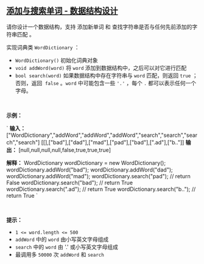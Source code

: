 ## [添加与搜索单词 - 数据结构设计](https://leetcode-cn.com/problems/design-add-and-search-words-data-structure/)

请你设计一个数据结构，支持 添加新单词 和 查找字符串是否与任何先前添加的字符串匹配 。

实现词典类 `WordDictionary` ：

*   `WordDictionary()` 初始化词典对象
*   `void addWord(word)` 将 `word` 添加到数据结构中，之后可以对它进行匹配
*   `bool search(word)` 如果数据结构中存在字符串与 `word` 匹配，则返回 `true` ；否则，返回  `false` 。`word` 中可能包含一些 `'.'` ，每个 `.` 都可以表示任何一个字母。

 

**示例：**

`
**输入：**
["WordDictionary","addWord","addWord","addWord","search","search","search","search"]
[[],["bad"],["dad"],["mad"],["pad"],["bad"],[".ad"],["b.."]]
**输出：**
[null,null,null,null,false,true,true,true]

**解释：**
WordDictionary wordDictionary = new WordDictionary();
wordDictionary.addWord("bad");
wordDictionary.addWord("dad");
wordDictionary.addWord("mad");
wordDictionary.search("pad"); // return False
wordDictionary.search("bad"); // return True
wordDictionary.search(".ad"); // return True
wordDictionary.search("b.."); // return True
`

 

**提示：**

*   `1 <= word.length <= 500`
*   `addWord` 中的 `word` 由小写英文字母组成
*   `search` 中的 `word` 由 '.' 或小写英文字母组成
*   最调用多 `50000` 次 `addWord` 和 `search`